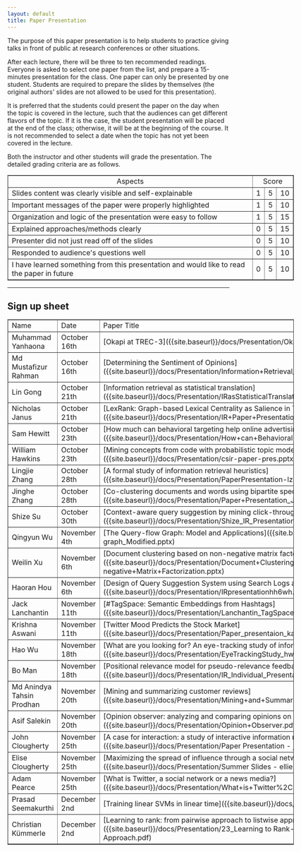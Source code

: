 ```yaml
---
layout: default
title: Paper Presentation
---
```


The purpose of this paper presentation is to help students to practice giving talks in front of public at research conferences or other situations.

After each lecture, there will be three to ten recommended readings. Everyone is asked to select one paper from the list, and prepare a 15-minutes presentation for the class. One paper can only be presented by one student. Students are required to prepare the slides by themselves (the original authors' slides are not allowed to be used for this presentation).

It is preferred that the students could present the paper on the day when the topic is covered in the lecture, such that the audiences can get different flavors of the topic. If it is the case, the student presentation will be placed at the end of the class; otherwise, it will be at the beginning of the course. It is not recommended to select a date when the topic has not yet been covered in the lecture.

Both the instructor and other students will grade the presentation. The detailed grading criteria are as follows.

<center>
<table border="1" style="width:650px;">
	<tr>
		<td  align="center">Aspects</td>
		<td colspan="3" align="center">Score</td>
	</tr>
	<tr>
  		<td>Slides content was clearly visible and self-explainable</td>
  		<td>1</td> 
  		<td>5</td>
  		<td>10</td>
	</tr>
	<tr>
		<td>Important messages of the paper were properly highlighted</td>
		<td>1</td> 
		<td>5</td>
		<td>10</td>
	</tr>
	<tr>
		<td>Organization and logic of the presentation were easy to follow</td>
		<td>1</td> 
		<td>5</td>
		<td>15</td>
	</tr>
	<tr>
  		<td>Explained approaches/methods clearly</td>
  		<td>0</td> 
  		<td>5</td>
  		<td>15</td>
	</tr>
	<tr>
		<td>Presenter did not just read off of the slides</td>
		<td>0</td> 
		<td>5</td>
		<td>10</td>
	</tr>
	<tr>
		<td>Responded to audience's questions well</td>
		<td>0</td> 
		<td>5</td>
		<td>10</td>
	</tr>
	<tr>
		<td>I have learned something from this presentation and would like to read the paper in future</td>
		<td>0</td> 
		<td>5</td>
		<td>10</td>
	</tr>
</table>
</center>

-----
## Sign up sheet
<center>
<table border="1" style="width:650px;">
	<tr>
		<td>Name</td>
		<td>Date</td> 
		<td>Paper Title</td>
	</tr>
	<tr>
		<td>Muhammad Yanhaona</td>
		<td>October 16th</td> 
		<td>[Okapi at TREC-3]({{site.baseurl}}/docs/Presentation/Okapi+At+TREC-3.pdf)</td>
	</tr>
	<tr>
		<td>Md Mustafizur Rahman</td>
		<td>October 16th</td> 
		<td>[Determining the Sentiment of Opinions]({{site.baseurl}}/docs/Presentation/Information+Retrieval_Paper+Presentation.ppt)</td>
	</tr>
	<tr>
		<td>Lin Gong</td>
		<td>October 21th</td> 
		<td>[Information retrieval as statistical translation]({{site.baseurl}}/docs/Presentation/IRasStatisticalTranslation.pdf)</td>
	</tr>
	<tr>
		<td>Nicholas Janus</td>
		<td>October 21th</td> 
		<td>[LexRank: Graph-based Lexical Centrality as Salience in Text Summarization]({{site.baseurl}}/docs/Presentation/IR+Paper+Presentation.pptx)</td>
	</tr>
	<tr>
		<td>Sam Hewitt</td>
		<td>October 23th</td> 
		<td>[How much can behavioral targeting help online advertising?]({{site.baseurl}}/docs/Presentation/How+can+Behavioral+Targeting+Help+Online+Advertising.pptx)</td>
	</tr>
	<tr>
		<td>William Hawkins</td>
		<td>October 23th</td> 
		<td>[Mining concepts from code with probabilistic topic models]({{site.baseurl}}/docs/Presentation/csir-paper-pres.pptx)</td>
	</tr>
	<tr>
		<td>Lingjie Zhang</td>
		<td>October 28th</td> 
		<td>[A formal study of information retrieval heuristics]({{site.baseurl}}/docs/Presentation/PaperPresentation-lz2ay-v3.pptx)</td>
	</tr>
	<tr>
		<td>Jinghe Zhang</td>
		<td>October 28th</td> 
		<td>[Co-clustering documents and words using bipartite spectral graph partitioning]({{site.baseurl}}/docs/Presentation/Paper+Presentation_JingheZ.pptx)</td>
	</tr>
	<tr>
		<td>Shize Su</td>
		<td>October 30th</td> 
		<td>[Context-aware query suggestion by mining click-through and session data]({{site.baseurl}}/docs/Presentation/Shize_IR_Presentation.pptx)</td>
	</tr>
	<tr>
		<td>Qingyun Wu</td>
		<td>November 4th</td> 
		<td>[The Query-flow Graph: Model and Applications]({{site.baseurl}}/docs/Presentation/Query-flow graph_Modified.pptx)</td>
	</tr>
	<tr>
		<td>Weilin Xu</td>
		<td>November 6th</td> 
		<td>[Document clustering based on non-negative matrix factorization]({{site.baseurl}}/docs/Presentation/Document+Clustering+Based+on+Non-negative+Matrix+Factorization.pptx)</td>
	</tr>	
	<tr>
		<td>Haoran Hou</td>
		<td>November 6th</td> 
		<td>[Design of Query Suggestion System using Search Logs and Query Semantics]({{site.baseurl}}/docs/Presentation/IRpresentationhh6wh.pptx)</td>
	</tr>	
	<tr>
		<td>Jack Lanchantin</td>
		<td>November 11th</td> 
		<td>[#TagSpace: Semantic Embeddings from Hashtags]({{site.baseurl}}/docs/Presentation/Lanchantin_TagSpace.pdf)</td>
	</tr>
	<tr>
		<td>Krishna Aswani</td>
		<td>November 11th</td> 
		<td>[Twitter Mood Predicts the Stock Market]({{site.baseurl}}/docs/Presentation/Paper_presentaion_ka5am.pptx)</td>
	</tr>
	<tr>
		<td>Hao Wu</td>
		<td>November 18th</td> 
		<td>[What are you looking for? An eye-tracking study of information usage in Web search]({{site.baseurl}}/docs/Presentation/EyeTrackingStudy_hw4tm.pptx)</td>
	</tr>
	<tr>
		<td>Bo Man</td>
		<td>November 18th</td> 
		<td>[Positional relevance model for pseudo-relevance feedback]({{site.baseurl}}/docs/Presentation/IR_Individual_Presentation_bm6es.pptx)</td>
	</tr>
	<tr>
		<td>Md Anindya Tahsin Prodhan</td>
		<td>November 20th</td> 
		<td>[Mining and summarizing customer reviews]({{site.baseurl}}/docs/Presentation/Mining+and+Summarizing+Customer+Reviews.pdf)</td>
	</tr>
	<tr>
		<td>Asif Salekin</td>
		<td>November 20th</td> 
		<td>[Opinion observer: analyzing and comparing opinions on the Web]({{site.baseurl}}/docs/Presentation/Opinion+Observer.pdf)</td>
	</tr>
	<tr>
		<td>John Clougherty</td>
		<td>November 25th</td> 
		<td>[A case for interaction: a study of interactive information retrieval behavior and effectiveness]({{site.baseurl}}/docs/Presentation/Paper Presentation - jpc3ap.pptx)</td>
	</tr>
	<tr>
		<td>Elise Clougherty</td>
		<td>November 25th</td> 
		<td>[Maximizing the spread of influence through a social network]({{site.baseurl}}/docs/Presentation/Summer Slides - ellie.pptx)</td>
	</tr>
	<tr>
		<td>Adam Pearce</td>
		<td>November 25th</td> 
		<td>[What is Twitter, a social network or a news media?]({{site.baseurl}}/docs/Presentation/What+is+Twitter%2C+a+Social+Network+or.pptx)</td>
	</tr>
	<tr>
		<td>Prasad Seemakurthi</td>
		<td>December 2nd</td> 
		<td>[Training linear SVMs in linear time]({{site.baseurl}}/docs/Presentation/Training+Linear+SVMs.pdf)</td>
	</tr>
	<tr>
		<td>Christian Kümmerle</td>
		<td>December 2nd</td> 
		<td>[Learning to rank: from pairwise approach to listwise approach]({{site.baseurl}}/docs/Presentation/23_Learning to Rank--From Pairwise Approach to Listwise Approach.pdf)</td>
	</tr>
</table>
</center>